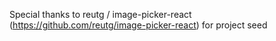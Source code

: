 Special thanks to reutg / image-picker-react (https://github.com/reutg/image-picker-react) for project seed
